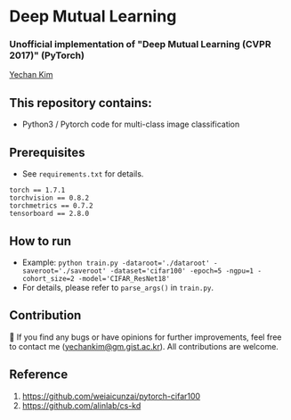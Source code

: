 # Deep Mutual Learning
### Unofficial implementation of "Deep Mutual Learning (CVPR 2017)" (PyTorch)
[Yechan Kim](https://github.com/unique-chan)

## This repository contains:
- Python3 / Pytorch code for multi-class image classification

## Prerequisites
- See `requirements.txt` for details.
~~~ME
torch == 1.7.1
torchvision == 0.8.2
torchmetrics == 0.7.2
tensorboard == 2.8.0
~~~


## How to run
- Example: `python train.py -dataroot='./dataroot' -saveroot='./saveroot' -dataset='cifar100' -epoch=5 -ngpu=1 -cohort_size=2 -model='CIFAR_ResNet18'`
- For details, please refer to `parse_args()` in `train.py`.

## Contribution
🐛 If you find any bugs or have opinions for further improvements, feel free to contact me (yechankim@gm.gist.ac.kr). All contributions are welcome.


## Reference
1. https://github.com/weiaicunzai/pytorch-cifar100
2. https://github.com/alinlab/cs-kd